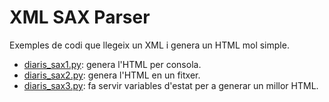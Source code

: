 # XML SAX Parser

Exemples de codi que llegeix un XML i genera un HTML mol simple.

* [diaris_sax1.py](./diaris_sax1.py): genera l'HTML per consola.
* [diaris_sax2.py](./diaris_sax2.py): genera l'HTML en un fitxer.
* [diaris_sax3.py](./diaris_sax3.py): fa servir variables d'estat per a generar un millor HTML.

